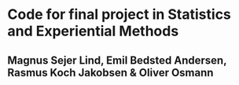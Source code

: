 # Code for final project in Statistics and Experiential Methods
## Magnus Sejer Lind, Emil Bedsted Andersen, Rasmus Koch Jakobsen & Oliver Osmann 
